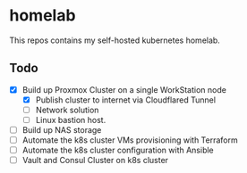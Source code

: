 # homelab
This repos contains my self-hosted kubernetes homelab.
## Todo
- [x] Build up Proxmox Cluster on a single WorkStation node
  - [x] Publish cluster to internet via Cloudflared Tunnel
  - [ ] Network solution
  - [ ] Linux bastion host.
- [ ] Build up NAS storage
- [ ] Automate the k8s cluster VMs provisioning with Terraform
- [ ] Automate the k8s cluster configuration with Ansible
- [ ] Vault and Consul Cluster on k8s cluster
